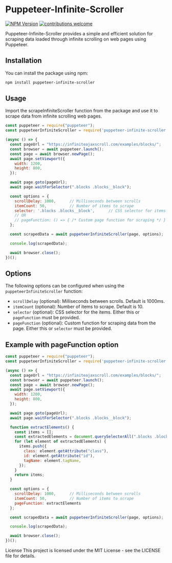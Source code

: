 # Puppeteer-Infinite-Scroller
[![NPM Version](https://badge.fury.io/js/puppeteer-infinite-scroller.svg?style=flat)](https://www.npmjs.com/package/puppeteer-infinite-scroller)
[![contributions welcome](https://img.shields.io/badge/contributions-welcome-brightgreen.svg?style=flat)]([https://github.com/dwyl/esta/issues](https://github.com/DulanHewage/puppeteer-infinite-scroller/issues))

Puppeteer-Infinite-Scroller provides a simple and efficient solution for scraping data loaded through infinite scrolling on web pages using Puppeteer.

## Installation

You can install the package using npm:

```bash
npm install puppeteer-infinite-scroller
```

## Usage
Import the scrapeInfiniteScroller function from the package and use it to scrape data from infinite scrolling web pages.

```javascript
const puppeteer = require("puppeteer");
const puppeteerInfiniteScroller = require('puppeteer-infinite-scroller');

(async () => {
  const pageUrl = "https://infiniteajaxscroll.com/examples/blocks/";
  const browser = await puppeteer.launch();
  const page = await browser.newPage();
  await page.setViewport({
    width: 1200,
    height: 800,
  });

  await page.goto(pageUrl);
  await page.waitForSelector(".blocks .blocks__block");

  const options = {
    scrollDelay: 1000,      // Milliseconds between scrolls
    itemCount: 50,          // Number of items to scrape
    selector: '.blocks .blocks__block',      // CSS selector for items
    // OR
    // pageFunction: () => { /* Custom page function for scraping */ }
  };

  const scrapedData = await puppeteerInfiniteScroller(page, options);

  console.log(scrapedData);

  await browser.close();
})();
```

## Options

The following options can be configured when using the `puppeteerInfiniteScroller` function:

- `scrollDelay` (optional): Milliseconds between scrolls. Default is 1000ms.
- `itemCount` (optional): Number of items to scrape. Default is 10.
- `selector` (optional): CSS selector for the items. Either this or `pageFunction` must be provided.
- `pageFunction` (optional): Custom function for scraping data from the page. Either this or `selector` must be provided.

## Example with pageFunction option

```javascript
const puppeteer = require("puppeteer");
const puppeteerInfiniteScroller = require('puppeteer-infinite-scroller');

(async () => {
  const pageUrl = "https://infiniteajaxscroll.com/examples/blocks/";
  const browser = await puppeteer.launch();
  const page = await browser.newPage();
  await page.setViewport({
    width: 1200,
    height: 800,
  });

  await page.goto(pageUrl);
  await page.waitForSelector(".blocks .blocks__block");

  function extractElements() {
    const items = [];
    const extractedElements = document.querySelectorAll(".blocks .blocks__block");
    for (let element of extractedElements) {
      items.push({
        class: element.getAttribute("class"),
        id: element.getAttribute("id"),
        tagName: element.tagName,
      });
    }
    return items;
  }

  const options = {
    scrollDelay: 1000,      // Milliseconds between scrolls
    itemCount: 50,          // Number of items to scrape
    pageFunction: extractElements
  };

  const scrapedData = await puppeteerInfiniteScroller(page, options);

  console.log(scrapedData);

  await browser.close();
})();
```

License
This project is licensed under the MIT License - see the LICENSE file for details.
